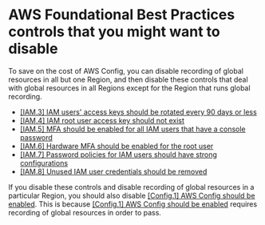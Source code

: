 # AWS Foundational Best Practices controls that you might want to disable<a name="securityhub-standards-fsbp-to-disable"></a>

To save on the cost of AWS Config, you can disable recording of global resources in all but one Region, and then disable these controls that deal with global resources in all Regions except for the Region that runs global recording\.
+ [\[IAM\.3\] IAM users' access keys should be rotated every 90 days or less](securityhub-standards-fsbp-controls.md#fsbp-iam-3)
+ [\[IAM\.4\] IAM root user access key should not exist](securityhub-standards-fsbp-controls.md#fsbp-iam-4)
+ [\[IAM\.5\] MFA should be enabled for all IAM users that have a console password](securityhub-standards-fsbp-controls.md#fsbp-iam-5)
+ [\[IAM\.6\] Hardware MFA should be enabled for the root user](securityhub-standards-fsbp-controls.md#fsbp-iam-6)
+ [\[IAM\.7\] Password policies for IAM users should have strong configurations](securityhub-standards-fsbp-controls.md#fsbp-iam-7)
+ [\[IAM\.8\] Unused IAM user credentials should be removed](securityhub-standards-fsbp-controls.md#fsbp-iam-8)

If you disable these controls and disable recording of global resources in a particular Region, you should also disable [\[Config\.1\] AWS Config should be enabled](securityhub-standards-fsbp-controls.md#fsbp-config-1)\. This is because [\[Config\.1\] AWS Config should be enabled](securityhub-standards-fsbp-controls.md#fsbp-config-1) requires recording of global resources in order to pass\.